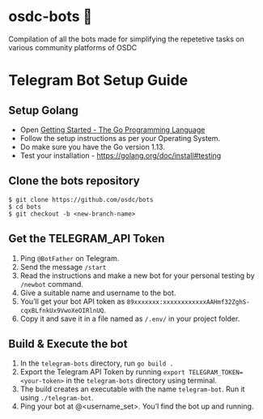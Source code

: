 # osdc-bots 🤖

Compilation of all the bots made for simplifying the repetetive tasks on various community platforms of OSDC


# Telegram Bot Setup Guide
## Setup Golang
* Open [Getting Started - The Go Programming Language](https://golang.org/doc/install#install)
* Follow the setup instructions as per your Operating System.
* Do make sure you have the Go version 1.13.
* Test your installation - https://golang.org/doc/install#testing


## Clone the bots repository
```
$ git clone https://github.com/osdc/bots
$ cd bots
$ git checkout -b <new-branch-name>
```

## Get the TELEGRAM_API Token
1. Ping `@BotFather` on Telegram.
2. Send the message `/start`
3. Read the instructions and make a new bot for your personal testing by `/newbot` command.
4. Give a suitable name and username to the bot.
5. You’ll get your bot API token as `89xxxxxxx:xxxxxxxxxxxxAAHmf32ZghS-cqxBLfnkUx9VwoXeOIRlnUQ`.
6. Copy it and save it in a file named as `/.env/` in your project folder.

## Build & Execute the bot
1. In the `telegram-bots` directory, run `go build .`
2. Export the Telegram API Token by running `export TELEGRAM_TOKEN=<your-token>`  in the `telegram-bots` directory using terminal.
3. The build creates an executable with the name `telegram-bot`. Run it using `./telegram-bot`.
4. Ping your bot at @<username_set>. You’l find the bot up and running.











